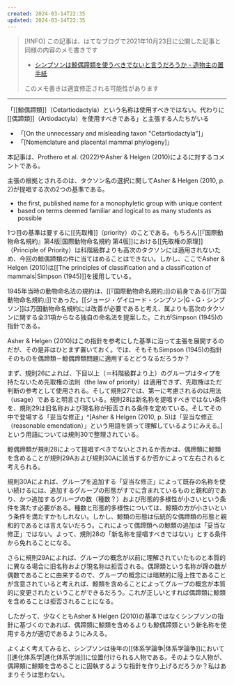 ```yaml
---
created: 2024-03-14T22:35
updated: 2024-03-14T22:35
---
```

> [!INFO] 
> この記事は、はてなブログで2021年10月23日に公開した記事と同様の内容のメモ書きです
> - [シンプソンは鯨偶蹄類を使うべきでないと言うだろうか - 造物主の置手紙](https://kaisekiriu.hatenablog.com/entry/2021/10/23/185928)
> 
> このメモ書きは適宜修正される可能性があります

---

「[[鯨偶蹄類]]（Cetartiodactyla）という名称は使用すべきではない。代わりに[[偶蹄類]]（Artiodactyla）を使用すべきである」と主張する人たちがいる
- 「[On the unnecessary and misleading taxon "Cetartiodactyla"]」
- 「[Nomenclature and placental mammal phylogeny]」

本記事は、Prothero et al. (2022)やAsher & Helgen (2010)によるに対するコメントである。

主張の根拠とされるのは、タクソン名の選択に関してAsher & Helgen (2010, p. 2)が提唱する次の2つの基準である。

- the first, published name for a monophyletic group with unique content
- based on terms deemed familiar and logical to as many students as possible

1つ目の基準は要するに[[先取権]]（priority）のことである。もちろん[[『国際動物命名規約』第4版|国際動物命名規約 第4版]]における[[先取権の原理]]（Principle of Priority）は科階級群よりも高次のタクソンには適用されないため、今回の鯨偶蹄類の件に当てはめることはできない。しかし、ここでAsher & Helgen (2010)は[[The principles of classification and a classification of mammals|Simpson (1945)]]を援用している。

1945年当時の動物命名法の規約は、[[『国際動物命名規約』]]の前身である[[『万国動物命名規約』]]であった。[[ジョージ・ゲイロード・シンプソン|G・G・シンプソン]]は万国動物命名規約には改善が必要であると考え、属よりも高次のタクソンに関する全31項からなる独自の命名法を提案した。これがSimpson (1945)の指針である。

Asher & Helgen (2010)はこの指針を参考にした基準に沿って主張を展開するのだが、その是非はひとまず置いておく。では、そもそもSimpson (1945)の指針そのものを偶蹄類－鯨偶蹄類問題に適用するとどうなるだろうか？

まず、規則26によれば、下目以上（＝科階級群より上）のグループはタイプを持たないため先取権の法則（the law of priority）は適用できず、先取権はただ判断の参考として使用される。そして規則27では、第一に考慮されるのは用法（usage）であると明言されている。規則28は新名称を提唱すべきではない条件を、規則29は旧名称および現名称が拒否される条件を定めている。そしてその中で登場する「妥当な修正」^[Asher & Helgen (2010, p. 5)は「妥当な修正（reasonable emendation）」という用語を誤って理解しているようにみえる。]という用語については規則30で整理されている。

鯨偶蹄類が規則28によって提唱すべきでないとされるか否かは、偶蹄類に鯨類を含めることが規則29Aおよび規則30Aに該当するか否かによって左右されると考えられる。

規則30Aによれば、グループを追加する「妥当な修正」によって既存の名称を使い続けるには、追加するグループの形態がすでに含まれているものと親和的であり、かつ追加するグループの数（種数？）および形態的多様性が小さいという条件を満たす必要がある。種数と形態的多様性については、鯨類の方が小さいという条件を満たすかもしれない。しかし、鯨類の形態は伝統的な偶蹄類の形態と親和的であるとは言えないだろう。これによって偶蹄類への鯨類の追加は「妥当な修正」ではない。よって、規則28の「新名称を提唱すべきではない」とする条件から免れることになる。

さらに規則29Aによれば、グループの概念が以前に理解されていたものと本質的に異なる場合に旧名称および現名称は拒否される。偶蹄類という名称が蹄の数が偶数であることに由来するので、グループの概念には暗黙的に陸上性であることが含意されていると考えれば、鯨類を含めることによってグループの概念が本質的に変更されたということができるだろう。これが正しいとすれば偶蹄類に鯨類を含めることは拒否されることになる。

したがって、少なくともAsher & Helgen (2010)の基準ではなくシンプソンの指針に基づくのであれば、偶蹄類に鯨類を含めるよりも鯨偶蹄類という新名称を使用する方が適切であるようにみえる。

よくよく考えてみると、シンプソンは後年の[[体系学論争|体系学論争]]において[[進化体系学|進化体系学派]]に位置付けられる人物である。そのような人物が、偶蹄類に鯨類を含めることに固執するような指針を作り上げるだろうか？私はあまりそうは思わない。
